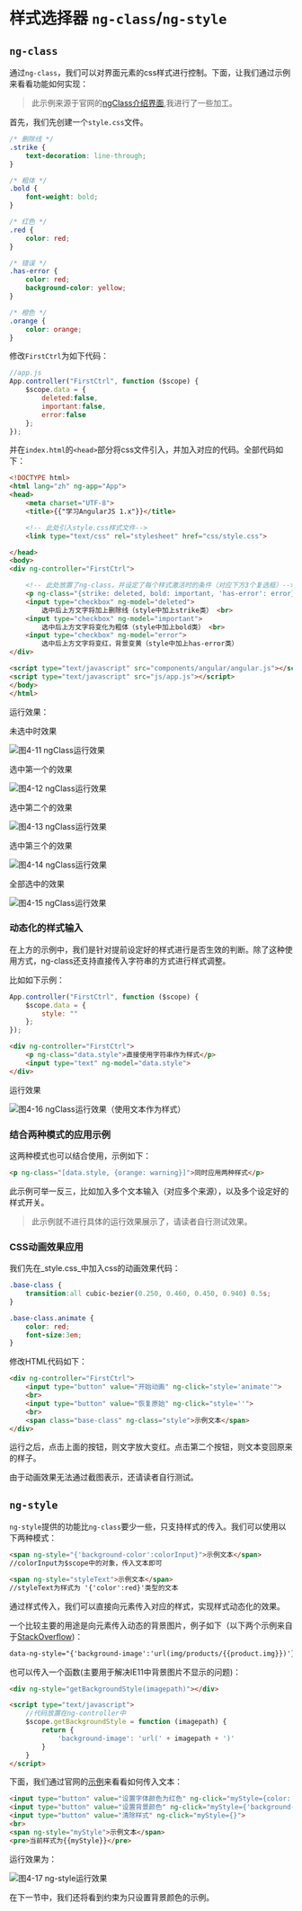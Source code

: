 # 样式选择器 `ng-class`/`ng-style`
## `ng-class`
通过`ng-class`，我们可以对界面元素的css样式进行控制。下面，让我们通过示例来看看功能如何实现：

> 此示例来源于官网的[ngClass介绍界面](),我进行了一些加工。

首先，我们先创建一个`style.css`文件。

```css
/* 删除线 */
.strike {
    text-decoration: line-through;
}

/* 粗体 */
.bold {
    font-weight: bold;
}

/* 红色 */
.red {
    color: red;
}

/* 错误 */
.has-error {
    color: red;
    background-color: yellow;
}

/* 橙色 */
.orange {
    color: orange;
}
```

修改`FirstCtrl`为如下代码：

```javascript
//app.js
App.controller("FirstCtrl", function ($scope) {
    $scope.data = {
        deleted:false,
        important:false,
        error:false
    };
});
```

并在`index.html`的`<head>`部分将css文件引入，并加入对应的代码。全部代码如下：

```html
<!DOCTYPE html>
<html lang="zh" ng-app="App">
<head>
    <meta charset="UTF-8">
    <title>{{"学习AngularJS 1.x"}}</title>

    <!-- 此处引入style.css样式文件-->
    <link type="text/css" rel="stylesheet" href="css/style.css">

</head>
<body>
<div ng-controller="FirstCtrl">

    <!-- 此处放置了ng-class，并设定了每个样式激活时的条件（对应下方3个复选框）-->
    <p ng-class="{strike: deleted, bold: important, 'has-error': error}">示例文字</p>
    <input type="checkbox" ng-model="deleted">
        选中后上方文字将加上删除线（style中加上strike类） <br>
    <input type="checkbox" ng-model="important">
        选中后上方文字将变化为粗体（style中加上bold类） <br>
    <input type="checkbox" ng-model="error">
        选中后上方文字将变红，背景变黄（style中加上has-error类）
</div>

<script type="text/javascript" src="components/angular/angular.js"></script>
<script type="text/javascript" src="js/app.js"></script>
</body>
</html>
```

运行效果：

未选中时效果

![图4-11 ngClass运行效果](./pic/0411_ngclass.png)

选中第一个的效果

![图4-12 ngClass运行效果](./pic/0412_ngclass.png)

选中第二个的效果

![图4-13 ngClass运行效果](./pic/0413_ngclass.png)

选中第三个的效果

![图4-14 ngClass运行效果](./pic/0414_ngclass.png)

全部选中的效果

![图4-15 ngClass运行效果](./pic/0415_ngclass.png)

### 动态化的样式输入
在上方的示例中，我们是针对提前设定好的样式进行是否生效的判断。除了这种使用方式，ng-class还支持直接传入字符串的方式进行样式调整。

比如如下示例：

```javascript
App.controller("FirstCtrl", function ($scope) {
    $scope.data = {
        style: ""
    };
});
```

```html
<div ng-controller="FirstCtrl">
    <p ng-class="data.style">直接使用字符串作为样式</p>
    <input type="text" ng-model="data.style">
</div>
```

运行效果

![图4-16 ngClass运行效果（使用文本作为样式）](./pic/0416_ngclass.png)

### 结合两种模式的应用示例
这两种模式也可以结合使用，示例如下：

```html
<p ng-class="[data.style, {orange: warning}]">同时应用两种样式</p>
```

此示例可举一反三，比如加入多个文本输入（对应多个来源），以及多个设定好的样式开关。

> 此示例就不进行具体的运行效果展示了，请读者自行测试效果。

### CSS动画效果应用
我们先在_style.css_中加入css的动画效果代码：

```css
.base-class {
    transition:all cubic-bezier(0.250, 0.460, 0.450, 0.940) 0.5s;
}

.base-class.animate {
    color: red;
    font-size:3em;
}
```

修改HTML代码如下：

```html
<div ng-controller="FirstCtrl">
    <input type="button" value="开始动画" ng-click="style='animate'">
    <br>
    <input type="button" value="恢复原始" ng-click="style=''">
    <br>
    <span class="base-class" ng-class="style">示例文本</span>
</div>
```

运行之后，点击上面的按钮，则文字放大变红。点击第二个按钮，则文本变回原来的样子。

由于动画效果无法通过截图表示，还请读者自行测试。

## `ng-style`
`ng-style`提供的功能比`ng-class`要少一些，只支持样式的传入。我们可以使用以下两种模式：

```html
<span ng-style="{'background-color':colorInput}">示例文本</span>
//colorInput为$scope中的对象，传入文本即可

<span ng-style="styleText">示例文本</span>
//styleText为样式为 '{'color':red}'类型的文本
```

通过样式传入，我们可以直接向元素传入对应的样式，实现样式动态化的效果。

一个比较主要的用途是向元素传入动态的背景图片，例子如下（以下两个示例来自于[StackOverflow](http://stackoverflow.com/questions/17252546/angularjs-ng-style-background-image-isnt-working))：

```html
data-ng-style="{'background-image':'url(img/products/{{product.img}})'}"
```

也可以传入一个函数(主要用于解决IE11中背景图片不显示的问题)：

```html
<div ng-style="getBackgroundStyle(imagepath)"></div>

<script type="text/javascript">
    //代码放置在ng-controller中
    $scope.getBackgroundStyle = function (imagepath) {
        return {
            'background-image': 'url(' + imagepath + ')'
        }
    }
</script>
```

下面，我们通过官网的[示例](https://docs.angularjs.org/api/ng/directive/ngStyle)来看看如何传入文本：

```html
<input type="button" value="设置字体颜色为红色" ng-click="myStyle={color:'red'}">
<input type="button" value="设置背景颜色" ng-click="myStyle={'background-color':'blue'}">
<input type="button" value="清除样式" ng-click="myStyle={}">
<br>
<span ng-style="myStyle">示例文本</span>
<pre>当前样式为{{myStyle}}</pre>
```

运行效果为：

 ![图4-17 ng-style运行效果](./pic/0417.png)

在下一节中，我们还将看到约束为只设置背景颜色的示例。
